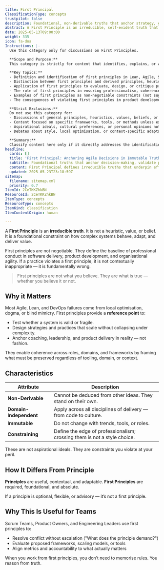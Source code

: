 ```yaml
---
title: First Principal
ClassificationType: concepts
trustpilot: false
description: Foundational, non-derivable truths that anchor strategy, guide system design, and define the boundaries of professional practice.
abstract: A First Principle is an irreducible, self-evident truth that forms the foundation of a system of thought or action. In Lean-Agile, Scrum, and DevOps contexts, first principles guide decision-making by anchoring practices, strategies, and heuristics to immutable truths. Unlike derived principles, which are context-dependent and adaptive, first principles remain stable across domains and serve as the baseline for evaluating whether a system’s design, behaviour, or outcome is valid. First principles are not suggestions — they are non-negotiable constraints that define the boundary of professionalism.
date: 2025-05-13T09:00:00
weight: 335
icon: fa-dna
Instructions: |-
  Use this category only for discussions on First Principles.

  **Scope and Purpose:**  
  This category is strictly for content that identifies, explains, or applies first principles within Lean, Agile, Scrum, DevOps, or related modern product development contexts. A first principle is an irreducible, self-evident truth that forms the non-negotiable foundation for systems of thought, professional conduct, and decision-making. First principles are not context-dependent, advisory, or derived from other ideas; they are immutable constraints that define the boundaries of valid practice and system design.

  **Key Topics:**
  - Definition and identification of first principles in Lean, Agile, Scrum, or DevOps (e.g., as articulated by foundational theorists such as Ken Schwaber, Gene Kim, Taiichi Ohno, etc.).
  - Distinction between first principles and derived principles, heuristics, values, or beliefs.
  - Application of first principles to evaluate, design, or critique practices, frameworks, or organisational behaviours.
  - The role of first principles in ensuring professionalism, coherence, and system validity across domains and roles.
  - Examples of first principles as non-negotiable constraints (not suggestions or context-dependent advice).
  - The consequences of violating first principles in product development, delivery, or organisational agility.

  **Strict Exclusions:**  
  Do not use this category for:
  - Discussions of general principles, heuristics, values, beliefs, or best practices that are context-dependent or advisory.
  - Content focused on specific frameworks, tools, or methods unless explicitly anchored to first principles.
  - Aspirational ideals, cultural preferences, or personal opinions not grounded in immutable truths.
  - Debates about style, local optimisation, or context-specific adaptations.

  **Summary:**  
  Classify content here only if it directly addresses the identification, explanation, or application of first principles as foundational, immutable constraints in Lean-Agile, Scrum, or DevOps contexts. Exclude any content that treats principles as optional, flexible, or contextually negotiable.
headline:
  cards: []
  title: 'First Principal: Anchoring Agile Decisions in Immutable Truths'
  subtitle: Foundational truths that anchor decision-making, validate practices, and define professional boundaries across complexity, delivery, and organisational change.
  content: First Principal defines irreducible truths that underpin effective decision-making, organisational adaptability, and professional conduct. Posts categorised here clarify foundational constraints governing complexity, flow, continuous improvement, evidence-based decisions, and system validity, enabling teams and leaders to anchor strategies, practices, and metrics in stable, domain-independent realities rather than transient trends or dogma.
  updated: 2025-05-23T23:18:59Z
sitemap:
  filename: sitemap.xml
  priority: 0.7
ItemId: 2CeTKKZhkBN
ResourceId: 2CeTKKZhkBN
ItemType: concepts
ResourceType: concepts
ItemKind: classification
ItemContentOrigin: human

---
```

A **First Principle** is an **irreducible truth**. It is not a heuristic, value, or belief. It is a foundational constraint on how complex systems behave, adapt, and deliver value.

First principles are not negotiable. They define the baseline of professional conduct in software delivery, product development, and organisational agility. If a practice violates a first principle, it is not contextually inappropriate — it is fundamentally wrong.

> First principles are not what you believe. They are what is true — whether you believe it or not.

## Why it Matters

Most Agile, Lean, and DevOps failures come from local optimisation, dogma, or blind mimicry. First principles provide a **reference point** to:

- Test whether a system is valid or fragile.
- Design strategies and practices that scale without collapsing under complexity.
- Anchor coaching, leadership, and product delivery in reality — not fashion.

They enable coherence across roles, domains, and frameworks by framing what must be preserved regardless of tooling, domain, or context.

## Characteristics

| Attribute              | Description                                                              |
| ---------------------- | ------------------------------------------------------------------------ |
| **Non-Derivable**      | Cannot be deduced from other ideas. They stand on their own.             |
| **Domain-Independent** | Apply across all disciplines of delivery — from code to culture.         |
| **Immutable**          | Do not change with trends, tools, or roles.                              |
| **Constraining**       | Define the edge of professionalism; crossing them is not a style choice. |

These are not aspirational ideals. They are constraints you violate at your peril.

## How It Differs From Principle

**Principles** are useful, contextual, and adaptable.
**First Principles** are required, foundational, and absolute.

If a principle is optional, flexible, or advisory — it’s not a first principle.

## Why This Is Useful for Teams

Scrum Teams, Product Owners, and Engineering Leaders use first principles to:

- Resolve conflict without escalation ("What does the principle demand?")
- Evaluate proposed frameworks, scaling models, or tools
- Align metrics and accountability to what actually matters

When you work from first principles, you don’t need to memorise rules.
You reason from truth.
